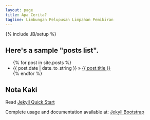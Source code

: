 ```yaml
---
layout: page
title: Apa Cerita?
tagline: Limbungan Pelupusan Limpahan Pemikiran
---
```

{% include JB/setup %}

## Here's a sample "posts list".

<ul class="posts">
  {% for post in site.posts %}
    <li><span>{{ post.date | date_to_string }}</span> &raquo; <a href="{{ BASE_PATH }}{{ post.url }}">{{ post.title }}</a></li>
  {% endfor %}
</ul>

## Nota Kaki

Read [Jekyll Quick Start](http://jekyllbootstrap.com/usage/jekyll-quick-start.html)

Complete usage and documentation available at: [Jekyll Bootstrap](http://jekyllbootstrap.com)
